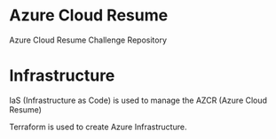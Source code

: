 # Azure Cloud Resume 
Azure Cloud Resume Challenge Repository 


# Infrastructure

IaS (Infrastructure as Code) is used to manage the AZCR (Azure Cloud Resume)

Terraform is used to create Azure Infrastructure. 

